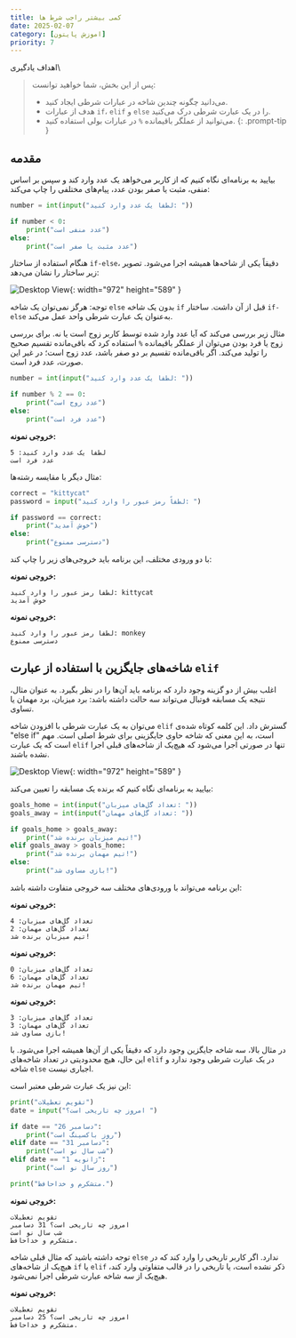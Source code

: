 ```yaml
---
title: کمی بیشتر راجب شرط ها
date: 2025-02-07
category: [اموزش پایتون]
priority: 7
---
```



 اهداف یادگیری\
>پس از این بخش، شما خواهید توانست:
>- می‌دانید چگونه چندین شاخه در عبارات شرطی ایجاد کنید.
>- هدف از عبارات `if`، `elif` و `else` را در یک عبارت شرطی درک می‌کنید.
>- می‌توانید از عملگر باقیمانده `%` در عبارات بولی استفاده کنید.
{: .prompt-tip }

## مقدمه
بیایید به برنامه‌ای نگاه کنیم که از کاربر می‌خواهد یک عدد وارد کند و سپس بر اساس منفی، مثبت یا صفر بودن عدد، پیام‌های مختلفی را چاپ می‌کند:

```python
number = int(input("لطفاً یک عدد وارد کنید: "))

if number < 0:
    print("عدد منفی است")
else:
    print("عدد مثبت یا صفر است")
```

هنگام استفاده از ساختار `if-else`، دقیقاً یکی از شاخه‌ها همیشه اجرا می‌شود. تصویر زیر ساختار را نشان می‌دهد:

![Desktop View](/assets/posts/python/2_2_1.webp){: width="972" height="589" }

توجه: هرگز نمی‌توان یک شاخه `else` بدون یک شاخه `if` قبل از آن داشت. ساختار `if-else` به‌عنوان یک عبارت شرطی واحد عمل می‌کند.

مثال زیر بررسی می‌کند که آیا عدد وارد شده توسط کاربر زوج است یا نه. برای بررسی زوج یا فرد بودن می‌توان از عملگر باقیمانده `%` استفاده کرد که باقی‌مانده تقسیم صحیح را تولید می‌کند. اگر باقی‌مانده تقسیم بر دو صفر باشد، عدد زوج است؛ در غیر این صورت، عدد فرد است.

```python
number = int(input("لطفاً یک عدد وارد کنید: "))

if number % 2 == 0:
    print("عدد زوج است")
else:
    print("عدد فرد است")
```

**خروجی نمونه:**

```
لطفاً یک عدد وارد کنید: 5
عدد فرد است
```

مثال دیگر با مقایسه رشته‌ها:

```python
correct = "kittycat"
password = input("لطفاً رمز عبور را وارد کنید: ")

if password == correct:
    print("خوش آمدید")
else:
    print("دسترسی ممنوع")
```

با دو ورودی مختلف، این برنامه باید خروجی‌های زیر را چاپ کند:

**خروجی نمونه:**

```
لطفاً رمز عبور را وارد کنید: kittycat
خوش آمدید
```

**خروجی نمونه:**

```
لطفاً رمز عبور را وارد کنید: monkey
دسترسی ممنوع
```

## شاخه‌های جایگزین با استفاده از عبارت `elif`

اغلب بیش از دو گزینه وجود دارد که برنامه باید آن‌ها را در نظر بگیرد. به عنوان مثال، نتیجه یک مسابقه فوتبال می‌تواند سه حالت داشته باشد: برد میزبان، برد مهمان یا تساوی.

می‌توان به یک عبارت شرطی با افزودن شاخه `elif` گسترش داد. این کلمه کوتاه شده‌ی "else if" است، به این معنی که شاخه حاوی جایگزینی برای شرط اصلی است. مهم است که یک عبارت `elif` تنها در صورتی اجرا می‌شود که هیچ‌یک از شاخه‌های قبلی اجرا نشده باشند.

![Desktop View](/assets/posts/python/2_2_2.webp){: width="972" height="589" }

بیایید به برنامه‌ای نگاه کنیم که برنده یک مسابقه را تعیین می‌کند:

```python
goals_home = int(input("تعداد گل‌های میزبان: "))
goals_away = int(input("تعداد گل‌های مهمان: "))

if goals_home > goals_away:
    print("تیم میزبان برنده شد!")
elif goals_away > goals_home:
    print("تیم مهمان برنده شد!")
else:
    print("بازی مساوی شد!")
```

این برنامه می‌تواند با ورودی‌های مختلف سه خروجی متفاوت داشته باشد:

**خروجی نمونه:**

```
تعداد گل‌های میزبان: 4
تعداد گل‌های مهمان: 2
تیم میزبان برنده شد!
```

**خروجی نمونه:**

```
تعداد گل‌های میزبان: 0
تعداد گل‌های مهمان: 6
تیم مهمان برنده شد!
```

**خروجی نمونه:**

```
تعداد گل‌های میزبان: 3
تعداد گل‌های مهمان: 3
بازی مساوی شد!
```

در مثال بالا، سه شاخه جایگزین وجود دارد که دقیقاً یکی از آن‌ها همیشه اجرا می‌شود. با این حال، هیچ محدودیتی در تعداد شاخه‌های `elif` در یک عبارت شرطی وجود ندارد و شاخه `else` اجباری نیست.

این نیز یک عبارت شرطی معتبر است:

```python
print("تقویم تعطیلات")
date = input("امروز چه تاریخی است؟ ")

if date == "26 دسامبر":
    print("روز باکسینگ است")
elif date == "31 دسامبر":
    print("شب سال نو است")
elif date == "1 ژانویه":
    print("روز سال نو است")

print("متشکرم و خداحافظ.")
```

**خروجی نمونه:**

```
تقویم تعطیلات
امروز چه تاریخی است؟ 31 دسامبر
شب سال نو است
متشکرم و خداحافظ.
```

توجه داشته باشید که مثال قبلی شاخه `else` ندارد. اگر کاربر تاریخی را وارد کند که در هیچ‌یک از شاخه‌های `if` یا `elif` ذکر نشده است، یا تاریخی را در قالب متفاوتی وارد کند، هیچ‌یک از سه شاخه عبارت شرطی اجرا نمی‌شود.

**خروجی نمونه:**

```
تقویم تعطیلات
امروز چه تاریخی است؟ 25 دسامبر
متشکرم و خداحافظ.
```